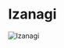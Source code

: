 # Izanagi

![Izanagi](https://i.pinimg.com/originals/d3/91/2b/d3912b28344e13488b4f21bc660f9147.jpg)
